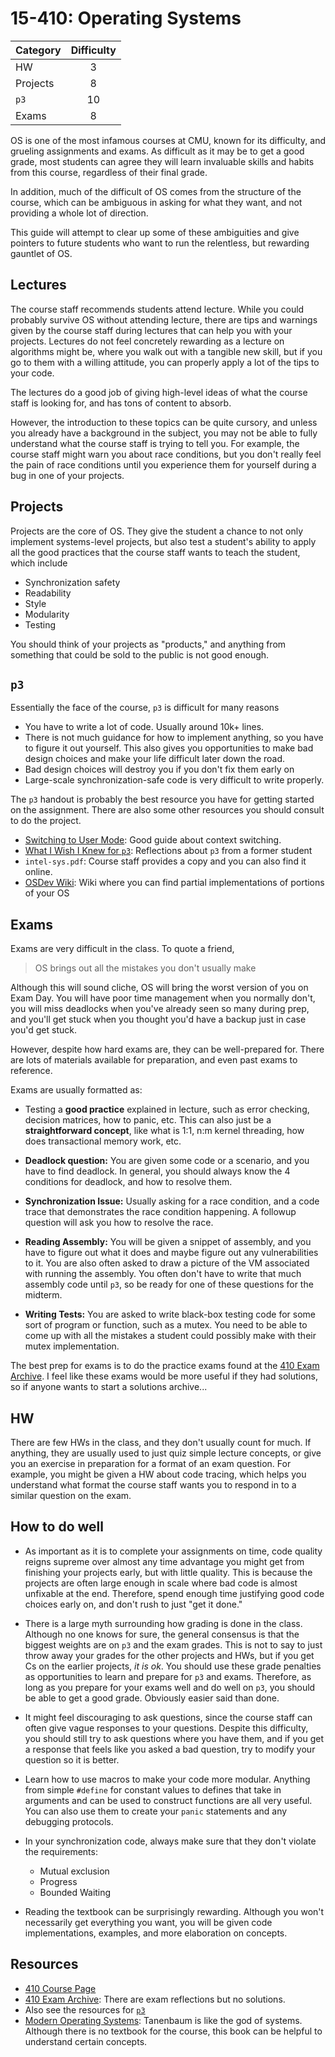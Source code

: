 # 15-410: Operating Systems

| Category | Difficulty |
|:--       | :-:        |
| HW       | 3          |
| Projects | 8          |
| `p3`     | 10         |
| Exams    | 8          |

OS is one of the most infamous courses at CMU, known for its difficulty, and
grueling assignments and exams. As difficult as it may be to get a good
grade, most students can agree they will learn invaluable skills and habits
from this course, regardless of their final grade.

In addition, much of the difficult of OS comes from the structure of the
course, which can be ambiguous in asking for what they want, and not
providing a whole lot of direction.

This guide will attempt to clear up some of these ambiguities and give
pointers to future students who want to run the relentless, but rewarding
gauntlet of OS.

## Lectures

The course staff recommends students attend lecture. While you could probably
survive OS without attending lecture, there are tips and warnings given by
the course staff during lectures that can help you with your projects.
Lectures do not feel concretely rewarding as a lecture on algorithms might
be, where you walk out with a tangible new skill, but if you go to them with
a willing attitude, you can properly apply a lot of the tips to your code.

The lectures do a good job of giving high-level ideas of what the course
staff is looking for, and has tons of content to absorb.

However, the introduction to these topics can be quite cursory, and unless
you already have a background in the subject, you may not be able to fully
understand what the course staff is trying to tell you. For example, the
course staff might warn you about race conditions, but you don't really feel
the pain of race conditions until you experience them for yourself during a
bug in one of your projects.

## Projects

Projects are the core of OS. They give the student a chance to not only
implement systems-level projects, but also test a student's ability to apply
all the good practices that the course staff wants to teach the student,
which include

- Synchronization safety
- Readability
- Style
- Modularity
- Testing

You should think of your projects as "products," and anything from something
that could be sold to the public is not good enough.

## `p3`

Essentially the face of the course, `p3` is difficult for many reasons

- You have to write a lot of code. Usually around 10k+ lines.
- There is not much guidance for how to implement anything, so you have to
  figure it out yourself. This also gives you opportunities to make bad
  design choices and make your life difficult later down the road.
- Bad design choices will destroy you if you don't fix them early on
- Large-scale synchronization-safe code is very difficult to write properly.

The `p3` handout is probably the best resource you have for getting started on the assignment. There are also some other resources you should consult
to do the project.

- [Switching to User Mode](http://www.jamesmolloy.co.uk/tutorial_html/10.-User%20Mode.html): Good guide about context switching.
- [What I Wish I Knew for `p3`](https://github.com/mikinty/CMU-Notes/blob/master/15-410/p3_wish.pdf): Reflections about `p3` from a former student
- `intel-sys.pdf`: Course staff provides a copy and you can also find it online.
- [OSDev Wiki](https://wiki.osdev.org/Expanded_Main_Page): Wiki where you can find partial implementations of portions of your OS

## Exams

Exams are very difficult in the class.
To quote a friend,

> OS brings out all the mistakes you don't usually make

Although this will sound cliche, OS will bring the worst version of you on
Exam Day. You will have poor time management when you normally don't, you
will miss deadlocks when you've already seen so many during prep, and you'll
get stuck when you thought you'd have a backup just in case you'd get stuck.

However, despite how hard exams are, they can be well-prepared for. There are
lots of materials available for preparation, and even past exams to
reference.

Exams are usually formatted as:

- Testing a **good practice** explained in lecture, such as error checking,
  decision matrices, how to panic, etc. This can also just be a
  **straightforward concept**, like what is 1:1, n:m kernel threading, how
  does transactional memory work, etc.

- **Deadlock question:** You are given some code or a scenario, and you have
  to find deadlock. In general, you should always know the 4 conditions for
  deadlock, and how to resolve them.

- **Synchronization Issue:** Usually asking for a race condition, and a code
  trace that demonstrates the race condition happening. A followup question
  will ask you how to resolve the race.

- **Reading Assembly:** You will be given a snippet of assembly, and you have
  to figure out what it does and maybe figure out any vulnerabilities to it.
  You are also often asked to draw a picture of the VM associated with
  running the assembly. You often don't have to write that much assembly
  code until `p3`, so be ready for one of these questions for the midterm.

- **Writing Tests:** You are asked to write black-box testing code for
  some sort of program or function, such as a mutex. You need to be able to
  come up with all the mistakes a student could possibly make with their
  mutex implementation.

The best prep for exams is to do the practice exams found at the
[410 Exam Archive](https://www.cs.cmu.edu/~410/old-exams.html).
I feel like these exams would be more useful if they had solutions,
so if anyone wants to start a solutions archive...

## HW

There are few HWs in the class, and they don't usually count for much.
If anything, they are usually used to just quiz simple lecture concepts,
or give you an exercise in preparation for a format of an exam question.
For example, you might be given a HW about code tracing, which helps
you understand what format the course staff wants you to respond in
to a similar question on the exam.

## How to do well

- As important as it is to complete your assignments on time, code quality
  reigns supreme over almost any time advantage you might get from finishing
  your projects early, but with little quality. This is because the projects
  are often large enough in scale where bad code is almost unfixable at the
  end. Therefore, spend enough time justifying good code choices early on,
  and don't rush to just "get it done."

- There is a large myth surrounding how grading is done in the class.
  Although no one knows for sure, the general consensus is that the biggest
  weights are on `p3` and the exam grades. This is not to say to just throw
  away your grades for the other projects and HWs, but if you get Cs on the
  earlier projects, _it is ok_. You should use these grade penalties as
  opportunities to learn and prepare for `p3` and exams. Therefore, as long
  as you prepare for your exams well and do well on `p3`, you should be able
  to get a good grade. Obviously easier said than done.

- It might feel discouraging to ask questions, since the course staff can
  often give vague responses to your questions. Despite this difficulty, you
  should still try to ask questions where you have them, and if you get a
  response that feels like you asked a bad question, try to modify your
  question so it is better.

- Learn how to use macros to make your code more modular. Anything from
  simple `#define` for constant values to defines that take in arguments and
  can be used to construct functions are all very useful. You can also use
  them to create your `panic` statements and any debugging protocols.

- In your synchronization code, always make sure that they don't violate
  the requirements:

  - Mutual exclusion
  - Progress
  - Bounded Waiting

- Reading the textbook can be surprisingly rewarding. Although you won't
  necessarily get everything you want, you will be given code
  implementations, examples, and more elaboration on concepts.

## Resources

- [410 Course Page](https://www.cs.cmu.edu/~410/)
- [410 Exam Archive](https://www.cs.cmu.edu/~410/old-exams.html):
  There are exam reflections but no solutions.
- Also see the resources for [`p3`](#p3)
- [Modern Operating Systems](https://amzn.to/3xtLq9C): Tanenbaum is like the god of systems. Although there is no textbook for the course, this book can be helpful to understand certain concepts.
